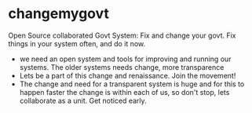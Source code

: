 changemygovt
============

Open Source collaborated Govt System: Fix and change your govt. Fix things in your system often, and do it now. 

- we need an open system and tools for improving and running our systems. The older systems needs change, more transparence
- Lets be a part of this change and renaissance. Join the movement! 
- The change and need for a transparent system is huge and for this to happen faster the change is within each of us, so don't stop, lets collaborate as a unit. Get noticed early.

